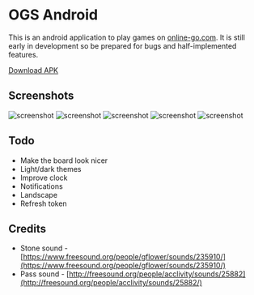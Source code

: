 OGS Android
===========

This is an android application to play games on [online-go.com](online-go.com). It is still
early in development so be prepared for bugs and half-implemented features.

[Download APK](https://github.com/nathanj/ogsdroid/releases/download/v0.4/ogsdroid-0.4.apk)

Screenshots
-----------

![screenshot](https://raw.githubusercontent.com/nathanj/ogsdroid/master/screenshots/1.png "Your Games")
![screenshot](https://raw.githubusercontent.com/nathanj/ogsdroid/master/screenshots/2.png "Find a Game")
![screenshot](https://raw.githubusercontent.com/nathanj/ogsdroid/master/screenshots/5.png "Create a Game")
![screenshot](https://raw.githubusercontent.com/nathanj/ogsdroid/master/screenshots/3.png "The Game")
![screenshot](https://raw.githubusercontent.com/nathanj/ogsdroid/master/screenshots/4.png "Stone Removal")


Todo
----

  * Make the board look nicer
  * Light/dark themes
  * Improve clock
  * Notifications
  * Landscape
  * Refresh token

Credits
-------

  * Stone sound - [https://www.freesound.org/people/gflower/sounds/235910/](https://www.freesound.org/people/gflower/sounds/235910/)
  * Pass sound - [http://freesound.org/people/acclivity/sounds/25882](http://freesound.org/people/acclivity/sounds/25882/)
